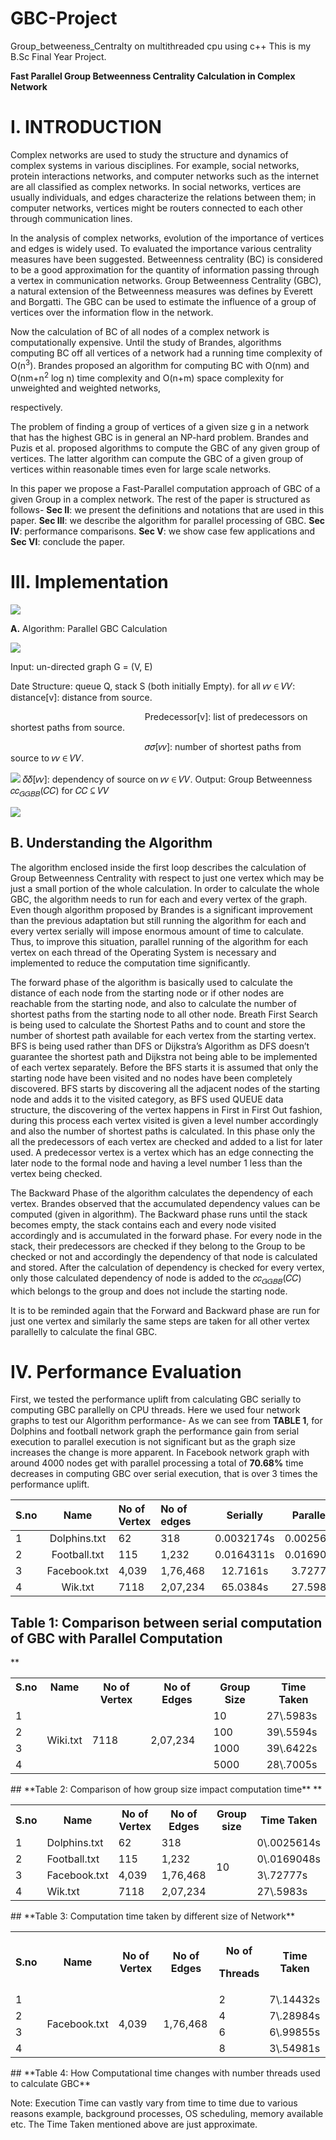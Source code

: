 # GBC-Project
Group_betweeness_Centralty on multithreaded cpu using c++
This is my B.Sc Final Year Project.


**Fast Parallel Group Betweenness Centrality Calculation in Complex Network** 
# **I. INTRODUCTION** 
Complex networks are used to study the structure and dynamics of complex systems in various disciplines. For example, social networks, protein interactions networks, and computer networks such as the internet are all classified as complex networks. In social networks, vertices are usually individuals, and edges characterize the relations between them; in computer networks, vertices might be routers connected to each other through communication lines. 

In the analysis of complex networks, evolution of the importance of vertices and edges is widely used. To evaluated the importance various centrality measures have been suggested.  Betweenness centrality (BC) is considered to be a good approximation for the quantity of information passing through a vertex in communication networks. Group Betweenness Centrality (GBC), a natural extension of the Betweenness measures was defines by Everett and Borgatti. The GBC can be used to estimate the influence of a group of vertices over the information flow in the network. 

Now the calculation of BC of all nodes of a complex network is computationally expensive. Until the study of Brandes, algorithms computing BC off all vertices of a network had a running time complexity of O(n<sup>3</sup>). Brandes proposed an algorithm for computing BC with O(nm) and O(nm+n<sup>2</sup> log n) time complexity and O(n+m) space complexity for unweighted and weighted networks, 

respectively. 

The problem of finding a group of vertices of a given size g in a network that has the highest GBC is in general an NP-hard problem. Brandes and Puzis et al. proposed algorithms to compute the GBC of any given group of vertices. The latter algorithm can compute the GBC of a given group of vertices within reasonable times even for large scale networks. 

In this paper we propose a Fast-Parallel computation approach of GBC of a given Group in a complex network. The rest of the paper is structured as follows- **Sec II**: we present the definitions and notations that are used in this paper. **Sec III**: we describe the algorithm for parallel processing of GBC. **Sec IV**: performance comparisons. **Sec V**: we show case few applications and **Sec VI**:  conclude the paper. 

# **III. Implementation** 
![](Aspose.Words.5b9ddaf0-682b-42e1-8c8a-f207861f43a5.003.png)

**A.**  Algorithm: Parallel GBC Calculation  

![](Aspose.Words.5b9ddaf0-682b-42e1-8c8a-f207861f43a5.004.png)

Input: un-directed graph G = (V, E) 

Date Structure: queue Q, stack S (both initially Empty).                          for all 𝑣𝑣 ∈ 𝑉𝑉:                                distance[v]: distance from source. 

`                              `Predecessor[v]: list of predecessors on shortest paths from source. 

`                              `𝜎𝜎[𝑣𝑣]: number of shortest paths from source to 𝑣𝑣 ∈ 𝑉𝑉. 

![](Aspose.Words.5b9ddaf0-682b-42e1-8c8a-f207861f43a5.005.png)                              𝛿𝛿[𝑣𝑣]: dependency of source on 𝑣𝑣 ∈ 𝑉𝑉. Output: Group Betweenness 𝑐𝑐<sub>𝐺𝐺𝐵𝐵</sub>(𝐶𝐶) for 𝐶𝐶 ⊆ 𝑉𝑉 

![](Aspose.Words.5b9ddaf0-682b-42e1-8c8a-f207861f43a5.006.png)


## **B. Understanding the Algorithm** 
The algorithm enclosed inside the first loop describes the calculation of Group Betweenness Centrality with respect to just one vertex which may be just a small portion of the whole calculation. In order to calculate the whole GBC, the algorithm needs to run for each and every vertex of the graph. Even though algorithm proposed by Brandes is a significant improvement than the previous adaptation but still running the algorithm for each and every vertex serially will impose enormous amount of time to calculate. Thus, to improve this situation, parallel running of the algorithm for each vertex on each thread of the Operating System is necessary and implemented to reduce the computation time significantly.  



The forward phase of the algorithm is basically used to calculate the distance of each node from the starting node or if other nodes are reachable from the starting node, and also to calculate the number of shortest paths from the starting node to all other node. Breath First Search is being used to calculate the Shortest Paths and to count and store the number of shortest path available for each vertex from the starting vertex. BFS is being used rather than DFS or Dijkstra’s Algorithm as DFS doesn’t guarantee the shortest path and Dijkstra not being able to be implemented of each vertex separately. Before the BFS starts it is assumed that only the starting node have been visited and no nodes have been completely discovered. BFS starts by discovering all the adjacent nodes of the starting node and adds it to the visited category, as BFS used QUEUE data structure, the discovering of the vertex happens in First in First Out fashion, during this process each vertex visited is given a level number accordingly and also the number of shortest paths is calculated. In this phase only the all the predecessors of each vertex are checked and added to a list for later used. A predecessor vertex is a vertex which has an edge connecting the later node to the formal node and having a level number 1 less than the vertex being checked. 



The Backward Phase of the algorithm calculates the dependency of each vertex. Brandes observed that the accumulated dependency values can be computed (given in algorithm). The Backward phase runs until the stack becomes empty, the stack contains each and every node visited accordingly and is accumulated in the forward phase. For every node in the stack, their predecessors are checked if they belong to the Group to be checked or not and accordingly the dependency of that node is calculated and stored. After the calculation of dependency is checked for every vertex, only those calculated dependency of node is added to the  𝑐𝑐<sub>𝐺𝐺𝐵𝐵</sub>(𝐶𝐶) which belongs to the group and does not include the starting node. 



It is to be reminded again that the Forward and Backward phase are run for just one vertex and similarly the same steps are taken for all other vertex parallelly to calculate the final GBC. 


# **IV. Performance Evaluation** 
First, we tested the performance uplift from calculating GBC serially to computing GBC parallelly on CPU threads. Here we used four network graphs to test our Algorithm performance- As we can see from **TABLE 1**, for Dolphins and football network graph the performance gain from serial execution to parallel execution is not significant but as the graph size increases the change is more apparent. In Facebook network graph with around 4000 nodes get with parallel processing a total of **70.68%** time decreases in computing GBC over serial execution, that is over 3 times the performance uplift. 





|S.no |Name |No of Vertex |No of edges |Serially |Parallelly |
| :- | :-: | :- | :- | :-: | :-: |
|1 |Dolphins.txt |62 |318 |0\.0032174s |0\.0025614s |
|2 |Football.txt |115 |1,232 |0\.0164311s |0\.0169048s |
|3 |Facebook.txt |4,039 |1,76,468 |12\.7161s |3\.72777s |
|4 |Wik.txt |7118 |2,07,234 |65\.0384s |27\.5983s |
## **Table 1: Comparison between serial computation of GBC with Parallel Computation**  
** 

<table><tr><th valign="top">S.no </th><th valign="top">Name </th><th valign="top">No of Vertex </th><th valign="top">No of Edges </th><th valign="top">Group Size </th><th valign="top">Time Taken </th></tr>
<tr><td valign="top">1 </td><td rowspan="4">Wiki.txt </td><td rowspan="4">7118 </td><td rowspan="4">2,07,234 </td><td valign="top">10 </td><td valign="top">27\.5983s </td></tr>
<tr><td valign="top">2 </td><td valign="top">100 </td><td valign="top">39\.5594s </td></tr>
<tr><td valign="top">3 </td><td valign="top">1000 </td><td valign="top">39\.6422s </td></tr>
<tr><td valign="top">4 </td><td valign="top">5000 </td><td valign="top">28\.7005s </td></tr>
</table>
## **Table 2: Comparison of how group size impact computation time** 
** 

<table><tr><th>S.no </th><th>Name </th><th>No of Vertex </th><th>No of Edges </th><th>Group size </th><th>Time Taken </th></tr>
<tr><td>1 </td><td>Dolphins.txt </td><td>62 </td><td>318 </td><td rowspan="4">10 </td><td>0\.0025614s </td></tr>
<tr><td>2 </td><td>Football.txt </td><td>115 </td><td>1,232 </td><td>0\.0169048s </td></tr>
<tr><td>3 </td><td>Facebook.txt </td><td>4,039 </td><td>1,76,468 </td><td>3\.72777s </td></tr>
<tr><td>4 </td><td>Wik.txt </td><td>7118 </td><td>2,07,234 </td><td>27\.5983s </td></tr>
</table>
## **Table 3: Computation time taken by different size of Network** 






<table><tr><th>S.no </th><th>Name </th><th>No of Vertex </th><th>No of Edges </th><th valign="top"><p>No of </p><p>Threads </p></th><th>Time Taken </th></tr>
<tr><td valign="top">1 </td><td rowspan="4">Facebook.txt </td><td rowspan="4">4,039 </td><td rowspan="4">1,76,468 </td><td valign="top">2 </td><td valign="top">7\.14432s </td></tr>
<tr><td valign="top">2 </td><td valign="top">4 </td><td valign="top">7\.28984s </td></tr>
<tr><td valign="top">3 </td><td valign="top">6 </td><td valign="top">6\.99855s </td></tr>
<tr><td valign="top">4 </td><td valign="top">8 </td><td valign="top">3\.54981s </td></tr>
</table>
## **Table 4: How Computational time changes with number threads used to calculate GBC** 


Note: Execution Time can vastly vary from time to time due to various reasons example, background processes, OS scheduling, memory available etc. The Time Taken mentioned above are just approximate. 


